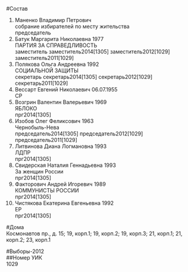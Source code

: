 #Состав  
1. Маненко Владимир Петрович  
    собрание избирателей по месту жительства  
    председатель  
2. Батук Маргарита Николаевна 1977  
    ПАРТИЯ ЗА СПРАВЕДЛИВОСТЬ  
    заместитель заместитель2014[1305] заместитель2012[1029] заместитель2011[1029]  
3. Полякова Ольга Андреевна 1992  
    СОЦИАЛЬНОЙ ЗАЩИТЫ  
    секретарь секретарь2014[1305] секретарь2012[1029] секретарь2011[1029]  
4. Вессарт Евгений Николаевич 06.07.1955  
    СР  
5. Возгрин Валентин Валерьевич 1969  
    ЯБЛОКО  
    прг2014[1305]  
6. Изобов Олег Феликсович 1963  
    Чернобыль-Нева  
    председатель2014[1305] председатель2012[1029] председатель2011[1029]  
7. Литвинова Диана Логмановна 1993  
    ЛДПР  
    прг2014[1305]  
8. Свидерская Наталия Геннадьевна 1993  
    За женщин России  
    прг2014[1305]  
9. Факторович Андрей Игоревич 1989  
    КОММУНИСТЫ РОССИИ  
    прг2014[1305]  
10. Чистякова Екатерина Евгеньевна 1992  
    ЕР  
    прг2014[1305]  
  
#Дома  
Космонавтов пр., д. 15; 19, корп.1; 19, корп.2; 19, корп.З; 21, корп.1; 21, корп.2; 23, корп.1  
  
#Выборы-2012  
##Номер УИК  
1029  

